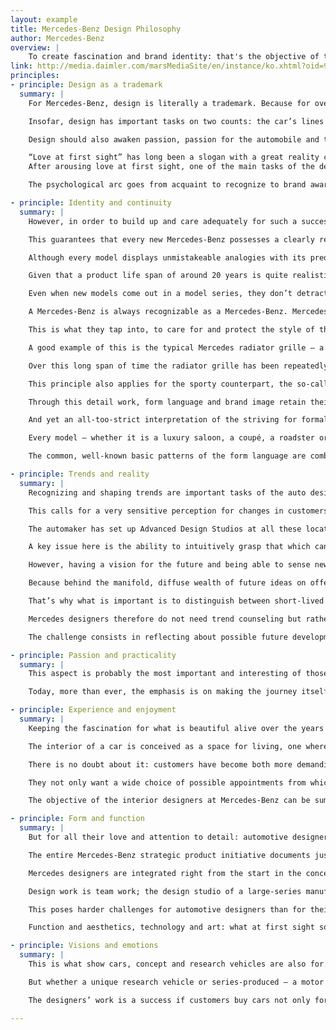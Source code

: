 ```yaml
---
layout: example
title: Mercedes-Benz Design Philosophy
author: Mercedes-Benz
overview: |
    To create fascination and brand identity: that's the objective of the Mercedes-Benz design philosophy, oriented towards long-term effect rather than short-lived trends, it taps into a “gene pool” of brand-typical style elements in the sense of a living tradition. At the end of this process is the car as an individual space for living.
link: http://media.daimler.com/marsMediaSite/en/instance/ko.xhtml?oid=9904420
principles:
- principle: Design as a trademark
  summary: |
    For Mercedes-Benz, design is literally a trademark. Because for over 100 years, design has characterized the image of the brand with the three-pointed star and has made visible typical Mercedes brand values such as fascination, responsibility and perfection.

    Insofar, design has important tasks on two counts: the car’s lines fascinate not only because of the product itself, they also serve as a mirror of the philosophy and profile of the Stuttgart-based automotive brand. In other words: design makes brand values visible – and sets its mark on them.

    Design should also awaken passion, passion for the automobile and the wish to possess a model.

    “Love at first sight” has long been a slogan with a great reality content in the automotive trade.
    After arousing love at first sight, one of the main tasks of the designers is to create a lasting relationship and maintain the love affair over many years.

    The psychological arc goes from acquaint to recognize to brand awareness. It is not only a question of creating shapely, functional individual products, but of generating brand identity at the same time.

- principle: Identity and continuity
  summary: |
    However, in order to build up and care adequately for such a successful brand image, long-term strategies and conceptual continuity are essential. New Mercedes models must indeed formally create a bridge to the future, but at the same time their lines may not abandon their origin.

    This guarantees that every new Mercedes-Benz possesses a clearly recognizable identity and shows its pedigree at the first glance.

    Although every model displays unmistakeable analogies with its predecessors, it shows a clear formal further development and heralds a new design era.

    Given that a product life span of around 20 years is quite realistic for Mercedes automobiles, the designers must not indulge in passing fancies. The high market value which Mercedes-Benz passenger cars retain even after many years on the road is due not least to the fact that a previous model of Mercedes-Benz does not automatically “look” old.

    Even when new models come out in a model series, they don’t detract from their predecessors, which continue to be desirable, in particular because of the enduring appeal of their design.

    A Mercedes-Benz is always recognizable as a Mercedes-Benz. Mercedes-Benz designers ensure that certain style features, while being further developed, are retained in their basic form. Designers then speak of the brand’s “gene pool”.

    This is what they tap into, to care for and protect the style of the brand.

    A good example of this is the typical Mercedes radiator grille – a feature which has identified and rendered unmistakeable the brand for over 100 years.

    Over this long span of time the radiator grille has been repeatedly developed further in a formal sense. Both in its basic proportions and in its details the designers try to interpret this identifying feature anew, creating a fresh, modern image.

    This principle also applies for the sporty counterpart, the so-called SL radiator, which was directly derived from racing in the 1950s and has since become a symbol not only for Mercedes sports cars, but also for the refined sportiness which finds its expression in many model series. In the same manner as the saloon radiator, this element is also constantly being newly interpreted in the formal sense.

    Through this detail work, form language and brand image retain their vitality, remain innovative and dynamic, but at the same time unmistakeable.

    And yet an all-too-strict interpretation of the striving for formal continuity entails the risk of running into a stylistic dead-end alley, where there is no room for individuality.

    Every model – whether it is a luxury saloon, a coupé, a roadster or a compact-class car – presents itself as an independent “personality”.

    The common, well-known basic patterns of the form language are combined with new style elements that at first appear surprising, yet in conjunction with familiar elements condition, ever anew, the perception of the Stuttgart-based automotive brand.

- principle: Trends and reality
  summary: |
    Recognizing and shaping trends are important tasks of the auto designers. They live in the present, but their realm of action is the future.

    This calls for a very sensitive perception for changes in customers’ life habits, for people’s new attitudes towards their daily life and for those tendencies concerning form and color made evident in other sectors such as the furniture industry or the electronics sector, for example. Or for impulses coming from other cultures; this is why Mercedes designers do not only work in Germany, but in Italy, Japan, China and the USA as well.

    The automaker has set up Advanced Design Studios at all these locations, to act as a sort of seismograph and pick up stylistic trends on site and analyze them to process them creatively.

    A key issue here is the ability to intuitively grasp that which can attain formal timelessness, and to develop a sensitivity for important, sustainable tendencies in art, culture and society.

    However, having a vision for the future and being able to sense new trends is not enough.

    Because behind the manifold, diffuse wealth of future ideas on offer there lies the question of which of the currents does a brand like Mercedes-Benz want to allow itself to be influenced by. For Mercedes-Benz it has always been decisive to be, not fashionable, but modern.

    That’s why what is important is to distinguish between short-lived tendencies and long-term developments and thus identify customers’ authentic expectations for the future.

    Mercedes designers therefore do not need trend counseling but rather a well-founded prognosis and concrete answers to the questions as to how people will live tomorrow, how they will consume and – in particular – how to enthrall and inspire future customers.

    The challenge consists in reflecting about possible future developments and to think further – beyond the reality that bears the seal of trends and fashion.

- principle: Passion and practicality
  summary: |
    This aspect is probably the most important and interesting of those that determine the work of automotive designers. It is all about people, or, more specifically, about customers and their personality. Because driving a car today means a lot more than reaching your destination in safety and com-fort.

    Today, more than ever, the emphasis is on making the journey itself an experience that is enjoyable because one feels at ease in one’s car, and be-cause the car goes well with one’s lifestyle – and because it is also possible to express style very well by means of the car. More than ever, the sensory perception of a product therefore plays an exceptional role.

- principle: Experience and enjoyment
  summary: |
    Keeping the fascination for what is beautiful alive over the years is also one of the most important tasks of the interior designers. Its importance for design work is increasing.

    The interior of a car is conceived as a space for living, one where a lot of time is spent. That is why a pleasant environment is playing an increasingly important role in the motor car, too.

    There is no doubt about it: customers have become both more demanding and more discerning over the years in this respect.

    They not only want a wide choice of possible appointments from which to pick precisely that which suits their individual taste and personality. They now also set greater store by the use of high-quality materials and precision workmanship. These of course help convey, whilst also making more tangible, values such as aesthetics, comfort and quality as part of the overall visual impression.

    The objective of the interior designers at Mercedes-Benz can be summed up in a few words: one gets into the car, closes the doors and immediately feels at home.

- principle: Form and function
  summary: |
    But for all their love and attention to detail: automotive designers are not packaging artists. It is by no means their task to simply pack new technologies or new vehicle concepts into a handsome form – they contribute decisively towards initiating new ideas and help them on their way to series production.

    The entire Mercedes-Benz strategic product initiative documents just how closely product strategy, design and technology work together at the Stuttgart-based automotive brand.

    Mercedes designers are integrated right from the start in the concept phase and in the development process of new models.

    Design work is team work; the design studio of a large-series manufacturer is not a dream factory. In a team both designers and engineers have to be ready to make compromises in order to find viable solutions that meet all the requirements.

    This poses harder challenges for automotive designers than for their colleagues in other industrial sectors. The motor car is one of the few industrial products from which the customer expects not only a handsome exterior, but also a perfectly-designed interior as well. In addition to this, the car is a product made up from different individual areas. Many of these details are quite as complex as entire devices produced in other industrial sectors.

    Function and aesthetics, technology and art: what at first sight sounds contradictory has to blend into a harmonious overall concept in a modern car. The objective has been attained if design work and the engineering arts complement each other on a sophisticated level. Thus, practicality and good design are not natural enemies. Technological leadership is an integral part of the brand philosophy and it is the task of design to make this mission visible, while setting trends in its own way.

- principle: Visions and emotions
  summary: |
    This is what show cars, concept and research vehicles are also for. They are conceived and developed in order to impulse auto-visions, to test new vehicle concepts and technologies, to intensify the dialogue with customers and also to analyze the public’s reaction to these auto-ideas. Mercedes-Benz also carries out such auto-studies in order to take a look at the future in respect of stylistic developments and to offer designers a possibility to develop and implement new form languages.

    But whether a unique research vehicle or series-produced – a motor vehicle is always perceived with one’s senses. No-one can evade its emotional effect. Long before one has any idea about the relevant technical facts or innovations, through its mere appearance – that is, through its design – it awakens desires. It is the responsibility of the designers to awaken and keep alive these emotions. The goal of their work is to create automobiles in the field of ten-sion between technology and design, that are characterized both by technical and emotional intelligence.

    The designers’ work is a success if customers buy cars not only for purely rational reasons but also with their heart – and mind.

---
```

